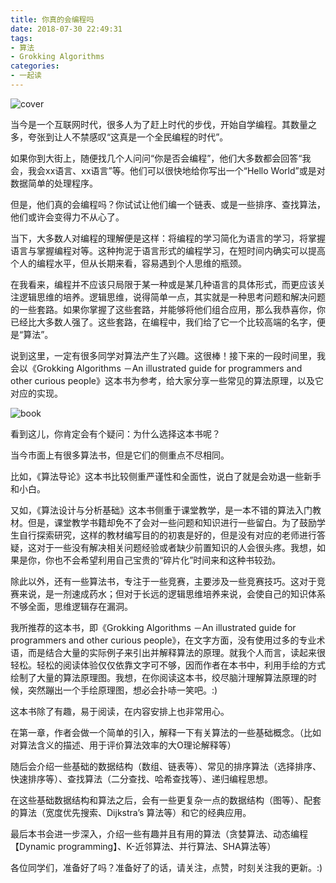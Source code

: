 ```yaml
---
title: 你真的会编程吗
date: 2018-07-30 22:49:31
tags: 
- 算法
- Grokking Algorithms
categories: 
- 一起读
---
```


![cover](https://gitee.com/CosmosNing/MyPicGo/raw/master/images/2018/07/30/cover.jpg?raw=true)



当今是一个互联网时代，很多人为了赶上时代的步伐，开始自学编程。其数量之多，夸张到让人不禁感叹“这真是一个全民编程的时代”。



如果你到大街上，随便找几个人问问“你是否会编程”，他们大多数都会回答“我会，我会xx语言、xx语言”等。他们可以很快地给你写出一个“Hello World”或是对数据简单的处理程序。

但是，他们真的会编程吗？你试试让他们编一个链表、或是一些排序、查找算法，他们或许会变得力不从心了。



当下，大多数人对编程的理解便是这样：将编程的学习简化为语言的学习，将掌握语言与掌握编程对等。这种拘泥于语言形式的编程学习，在短时间内确实可以提高个人的编程水平，但从长期来看，容易遇到个人思维的瓶颈。



在我看来，编程并不应该只局限于某一种或是某几种语言的具体形式，而更应该关注逻辑思维的培养。逻辑思维，说得简单一点，其实就是一种思考问题和解决问题的一些套路。如果你掌握了这些套路，并能够将他们组合应用，那么我恭喜你，你已经比大多数人强了。这些套路，在编程中，我们给了它一个比较高端的名字，便是“算法”。



说到这里，一定有很多同学对算法产生了兴趣。这很棒！接下来的一段时间里，我会以《Grokking Algorithms －An illustrated guide for programmers and other curious people》这本书为参考，给大家分享一些常见的算法原理，以及它对应的实现。



![book](https://gitee.com/CosmosNing/MyPicGo/raw/master/images/2018/07/30/book.jpg?raw=true)

 

看到这儿，你肯定会有个疑问：为什么选择这本书呢？



当今市面上有很多算法书，但是它们的侧重点不尽相同。



比如，《算法导论》这本书比较侧重严谨性和全面性，说白了就是会劝退一些新手和小白。



又如，《算法设计与分析基础》这本书侧重于课堂教学，是一本不错的算法入门教材。但是，课堂教学书籍却免不了会对一些问题和知识进行一些留白。为了鼓励学生自行探索研究，这样的教材编写目的的初衷是好的，但是没有对应的老师进行答疑，这对于一些没有解决相关问题经验或者缺少前置知识的人会很头疼。我想，如果是你，你也不会希望利用自己宝贵的“碎片化”时间来和这种书较劲。



除此以外，还有一些算法书，专注于一些竞赛，主要涉及一些竞赛技巧。这对于竞赛来说，是一剂速成药水；但对于长远的逻辑思维培养来说，会使自己的知识体系不够全面，思维逻辑存在漏洞。

我所推荐的这本书，即《Grokking Algorithms －An illustrated guide for programmers and other curious people》，在文字方面，没有使用过多的专业术语，而是结合大量的实际例子来引出并解释算法的原理。就我个人而言，读起来很轻松。轻松的阅读体验仅仅依靠文字可不够，因而作者在本书中，利用手绘的方式绘制了大量的算法原理图。我想，在你阅读这本书，绞尽脑汁理解算法原理的时候，突然蹦出一个手绘原理图，想必会扑哧一笑吧。:)



这本书除了有趣，易于阅读，在内容安排上也非常用心。



在第一章，作者会做一个简单的引入，解释一下有关算法的一些基础概念。（比如对算法含义的描述、用于评价算法效率的大O理论解释等）



随后会介绍一些基础的数据结构（数组、链表等）、常见的排序算法（选择排序、快速排序等）、查找算法（二分查找、哈希查找等）、递归编程思想。



在这些基础数据结构和算法之后，会有一些更复杂一点的数据结构（图等）、配套的算法（宽度优先搜索、Dijkstra’s 算法等）和它的经典应用。



最后本书会进一步深入，介绍一些有趣并且有用的算法（贪婪算法、动态编程【Dynamic programming】、K-近邻算法、并行算法、SHA算法等）



各位同学们，准备好了吗？准备好了的话，请关注，点赞，时刻关注我的更新。:)